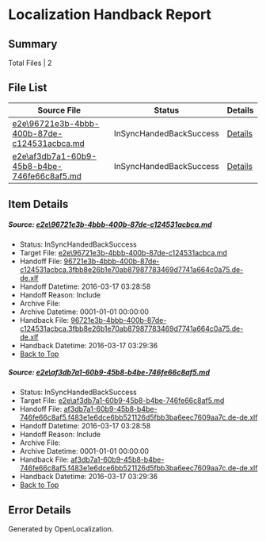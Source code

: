 # <a name='report-top'></a> Localization Handback Report

## Summary
 Total Files | 2

## File List
 Source File | Status | Details 
 ----------- | ------ | ------- 
 [e2e\96721e3b-4bbb-400b-87de-c124531acbca.md](https://github.com/OpenLocalizationTest/oltest/blob/70e9314ab376397f21f9fd1ce9313810b27abc39/e2e/96721e3b-4bbb-400b-87de-c124531acbca.md) | InSyncHandedBackSuccess | [Details](#dcbff41da5eb8a30a9b84a1b000d6420b86609561)
 [e2e\af3db7a1-60b9-45b8-b4be-746fe66c8af5.md](https://github.com/OpenLocalizationTest/oltest/blob/70e9314ab376397f21f9fd1ce9313810b27abc39/e2e/af3db7a1-60b9-45b8-b4be-746fe66c8af5.md) | InSyncHandedBackSuccess | [Details](#6d25f88f45b20b581a7dfcbcfd98e3a571e817b42)

## Item Details
##### <a name='dcbff41da5eb8a30a9b84a1b000d6420b86609561'></a> Source: [e2e\96721e3b-4bbb-400b-87de-c124531acbca.md](https://github.com/OpenLocalizationTest/oltest/blob/70e9314ab376397f21f9fd1ce9313810b27abc39/e2e/96721e3b-4bbb-400b-87de-c124531acbca.md)
* Status: InSyncHandedBackSuccess
* Target File: [e2e\96721e3b-4bbb-400b-87de-c124531acbca.md](https://github.com/OpenLocalizationTestOrg/oltest.de-de/blob/317e443c2f647e4d52fe323194125e597d7b9458/e2e/96721e3b-4bbb-400b-87de-c124531acbca.md)
* Handoff File: [96721e3b-4bbb-400b-87de-c124531acbca.3fbb8e26b1e70ab87987783469d7741a664c0a75.de-de.xlf](https://github.com/OpenLocalizationTestOrg/olhandoff/blob/ec3d96fba884f84e64b5c665329f0ede019080d8/ol-handoff/OpenLocalizationTestOrg/oltest.de-de/xinjiang/ht/96721e3b-4bbb-400b-87de-c124531acbca.3fbb8e26b1e70ab87987783469d7741a664c0a75.de-de.xlf)
* Handoff Datetime: 2016-03-17 03:28:58
* Handoff Reason: Include
* Archive File: 
* Archive Datetime: 0001-01-01 00:00:00
* Handback File: [96721e3b-4bbb-400b-87de-c124531acbca.3fbb8e26b1e70ab87987783469d7741a664c0a75.de-de.xlf](https://github.com/OpenLocalizationTestOrg/olhandback/blob/a57ecaee65058d55c5ed8e62bf2279bbdff2359b/ol-handback/OpenLocalizationTestOrg/oltest.de-de/xinjiang/ht/96721e3b-4bbb-400b-87de-c124531acbca.3fbb8e26b1e70ab87987783469d7741a664c0a75.de-de.xlf)
* Handback Datetime: 2016-03-17 03:29:36
* [Back to Top](#report-top)

##### <a name='6d25f88f45b20b581a7dfcbcfd98e3a571e817b42'></a> Source: [e2e\af3db7a1-60b9-45b8-b4be-746fe66c8af5.md](https://github.com/OpenLocalizationTest/oltest/blob/70e9314ab376397f21f9fd1ce9313810b27abc39/e2e/af3db7a1-60b9-45b8-b4be-746fe66c8af5.md)
* Status: InSyncHandedBackSuccess
* Target File: [e2e\af3db7a1-60b9-45b8-b4be-746fe66c8af5.md](https://github.com/OpenLocalizationTestOrg/oltest.de-de/blob/317e443c2f647e4d52fe323194125e597d7b9458/e2e/af3db7a1-60b9-45b8-b4be-746fe66c8af5.md)
* Handoff File: [af3db7a1-60b9-45b8-b4be-746fe66c8af5.f483e1e6dce6bb521126d5fbb3ba6eec7609aa7c.de-de.xlf](https://github.com/OpenLocalizationTestOrg/olhandoff/blob/ec3d96fba884f84e64b5c665329f0ede019080d8/ol-handoff/OpenLocalizationTestOrg/oltest.de-de/xinjiang/ht/af3db7a1-60b9-45b8-b4be-746fe66c8af5.f483e1e6dce6bb521126d5fbb3ba6eec7609aa7c.de-de.xlf)
* Handoff Datetime: 2016-03-17 03:28:58
* Handoff Reason: Include
* Archive File: 
* Archive Datetime: 0001-01-01 00:00:00
* Handback File: [af3db7a1-60b9-45b8-b4be-746fe66c8af5.f483e1e6dce6bb521126d5fbb3ba6eec7609aa7c.de-de.xlf](https://github.com/OpenLocalizationTestOrg/olhandback/blob/a57ecaee65058d55c5ed8e62bf2279bbdff2359b/ol-handback/OpenLocalizationTestOrg/oltest.de-de/xinjiang/ht/af3db7a1-60b9-45b8-b4be-746fe66c8af5.f483e1e6dce6bb521126d5fbb3ba6eec7609aa7c.de-de.xlf)
* Handback Datetime: 2016-03-17 03:29:36
* [Back to Top](#report-top)


## Error Details

Generated by OpenLocalization.
